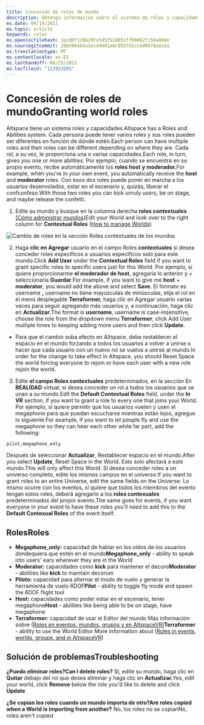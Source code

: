 ```yaml
---
title: Concesión de roles de mundo
description: Obtenga información sobre el sistema de roles y capacidades y obtenga instrucciones paso a paso para dar a los usuarios roles en sus mundos altspaceVR.
ms.date: 04/14/2021
ms.topic: article
keywords: roles
ms.openlocfilehash: 3a1d0f138b29fe545f52d851ff00062f156a860e
ms.sourcegitcommit: 2db596ab5a1ecd4901a8c893741cc4d06f6aecea
ms.translationtype: MT
ms.contentlocale: es-ES
ms.lasthandoff: 06/25/2021
ms.locfileid: "112923201"
---
```

# <a name="granting-world-roles"></a><span data-ttu-id="e2357-104">Concesión de roles de mundo</span><span class="sxs-lookup"><span data-stu-id="e2357-104">Granting world roles</span></span>

<span data-ttu-id="e2357-105">Altspace tiene un sistema roles y capacidades.</span><span class="sxs-lookup"><span data-stu-id="e2357-105">Altspace has a Roles and Abilities system.</span></span> <span data-ttu-id="e2357-106">Cada persona puede tener varios roles y sus roles pueden ser diferentes en función de dónde estén.</span><span class="sxs-lookup"><span data-stu-id="e2357-106">Each person can have multiple roles and their roles can be different depending on where they are.</span></span> <span data-ttu-id="e2357-107">Cada rol, a su vez, le proporciona una o varias capacidades.</span><span class="sxs-lookup"><span data-stu-id="e2357-107">Each role, in turn, gives you one or more abilities.</span></span> <span data-ttu-id="e2357-108">Por ejemplo, cuando se encuentra en su propio evento, recibe automáticamente los **roles host** **y moderador.**</span><span class="sxs-lookup"><span data-stu-id="e2357-108">For example, when you're in your own event, you automatically receive the **host** and **moderator** roles.</span></span> <span data-ttu-id="e2357-109">Con esos dos roles puede poner en marcha a los usuarios desenvolados, estar en el escenario y, quizás, liberar el confconfeso.</span><span class="sxs-lookup"><span data-stu-id="e2357-109">With those two roles you can kick unruly users, be on stage, and maybe release the confetti.</span></span>

1. <span data-ttu-id="e2357-110">Edite su mundo y busque en la columna derecha **roles contextuales** [(Cómo administrar mundos)](managing-worlds.md)</span><span class="sxs-lookup"><span data-stu-id="e2357-110">Edit your World and look over to the right column for **Contextual Roles** ([How to manage Worlds](managing-worlds.md))</span></span>

![Cambio de roles en la sección Roles contextuales de los mundos](images/granting-roles.png)

2. <span data-ttu-id="e2357-112">Haga **clic en Agregar** usuario en el campo Roles **contextuales** si desea conceder roles específicos a usuarios específicos solo para este mundo.</span><span class="sxs-lookup"><span data-stu-id="e2357-112">Click **Add User** under the **Contextual Roles** field if you want to grant specific roles to specific users just for this World.</span></span> <span data-ttu-id="e2357-113">Por ejemplo, si quiere proporcionarme **el moderador de host**, agregaría lo anterior y  +  seleccionaría **Guardar**.</span><span class="sxs-lookup"><span data-stu-id="e2357-113">For example, if you want to give me **host** + **moderator**, you would add the above and select **Save**.</span></span> <span data-ttu-id="e2357-114">El formato es username **,** username no tiene mayúsculas de minúsculas, elija el rol en el menú desplegable **Terraformer,** haga clic en Agregar usuario varias veces para seguir agregando más usuarios y, a continuación, haga clic en **Actualizar.**</span><span class="sxs-lookup"><span data-stu-id="e2357-114">The format is **username**, username is case-insensitive, choose the role from the dropdown menu **Terraformer**, click Add User multiple times to keeping adding more users and then click **Update**.</span></span>

* <span data-ttu-id="e2357-115">Para que el cambio suba efecto en Altspace, debe restablecer el espacio en el mundo forzando a todos los usuarios a volver a unirse o hacer que cada usuario con un nuevo rol se vuelva a unirse al mundo.</span><span class="sxs-lookup"><span data-stu-id="e2357-115">In order for the change to take effect in Altspace, you should Reset Space the world forcing everyone to rejoin or have each user with a new role rejoin the world.</span></span>

3. <span data-ttu-id="e2357-116">Edite **el campo Roles contextuales** predeterminados, en la sección En **REALIDAD** virtual, si desea conceder un rol a todos los usuarios que se unan a su mundo.</span><span class="sxs-lookup"><span data-stu-id="e2357-116">Edit the **Default Contextual Roles** field, under the **In VR** section, if you want to grant a role to every one that joins your World.</span></span> <span data-ttu-id="e2357-117">Por ejemplo, si quiere permitir que los usuarios vuelen y usen el megáphone para que puedan escucharse mientras están lejos, agregue lo siguiente:</span><span class="sxs-lookup"><span data-stu-id="e2357-117">For example, if you want to let people fly and use the megaphone so they can hear each other while far part, add the following:</span></span>

```
pilot,megaphone_only
```

<span data-ttu-id="e2357-118">Después de seleccionar **Actualizar**, Restablecer espacio en el mundo.</span><span class="sxs-lookup"><span data-stu-id="e2357-118">After you select **Update**, Reset Space in the World.</span></span> <span data-ttu-id="e2357-119">Esto solo afectará a este mundo.</span><span class="sxs-lookup"><span data-stu-id="e2357-119">This will only affect this World.</span></span> <span data-ttu-id="e2357-120">Si desea conceder roles a un universo completo, edite los mismos campos en el universo.</span><span class="sxs-lookup"><span data-stu-id="e2357-120">If you want to grant roles to an entire Universe, edit the same fields on the Universe.</span></span> <span data-ttu-id="e2357-121">Lo mismo ocurre con los eventos, si quiere que todos los miembros del evento tengan estos roles, deberá agregarlo a los **roles contexuales** predeterminados del propio evento.</span><span class="sxs-lookup"><span data-stu-id="e2357-121">The same goes for events, if you want everyone in your event to have these roles you'll need to add this to the **Default Contexual Roles** of the event itself.</span></span>

## <a name="roles"></a><span data-ttu-id="e2357-122">Roles</span><span class="sxs-lookup"><span data-stu-id="e2357-122">Roles</span></span>

* <span data-ttu-id="e2357-123">**Megaphone_only:** capacidad de hablar en los oídos de los usuarios dondequiera que estén en el mundo</span><span class="sxs-lookup"><span data-stu-id="e2357-123">**Megaphone_only** - ability to speak into users' ears wherever they are in the World</span></span>
* <span data-ttu-id="e2357-124">**Moderator:** capacidades como **kick** para mantener el decoro</span><span class="sxs-lookup"><span data-stu-id="e2357-124">**Moderator** - abilities like **kick** to maintain decorum</span></span>
* <span data-ttu-id="e2357-125">**Piloto:** capacidad para alternar el modo de vuelo y generar la herramienta de vuelo 6DOF</span><span class="sxs-lookup"><span data-stu-id="e2357-125">**Pilot** - ability to toggle fly mode and spawn the 6DOF flight tool</span></span>
* <span data-ttu-id="e2357-126">**Host:** capacidades como poder estar en el escenario, tener megáphone</span><span class="sxs-lookup"><span data-stu-id="e2357-126">**Host** - abilities like being able to be on stage, have megaphone</span></span>
* <span data-ttu-id="e2357-127">**Terraformer:** capacidad de usar el Editor del mundo Más información sobre ([Roles en eventos, mundos, grupos y en AltspaceVR)](../getting-started/roles.md)</span><span class="sxs-lookup"><span data-stu-id="e2357-127">**Terraformer** - ability to use the World Editor More information about ([Roles in events, worlds, groups, and in AltspaceVR](../getting-started/roles.md))</span></span>

## <a name="troubleshooting"></a><span data-ttu-id="e2357-128">Solución de problemas</span><span class="sxs-lookup"><span data-stu-id="e2357-128">Troubleshooting</span></span>

<span data-ttu-id="e2357-129">**¿Puedo eliminar roles?**</span><span class="sxs-lookup"><span data-stu-id="e2357-129">**Can I delete roles?**</span></span>
<span data-ttu-id="e2357-130">Sí, edite su mundo, haga clic en **Quitar** debajo del rol que desea eliminar y haga clic en **Actualizar.**</span><span class="sxs-lookup"><span data-stu-id="e2357-130">Yes, edit your world, click **Remove** below the role you'd like to delete and click **Update**</span></span>

<span data-ttu-id="e2357-131">**¿Se copian los roles cuando un mundo importa de otro?**</span><span class="sxs-lookup"><span data-stu-id="e2357-131">**Are roles copied when a World is importing from another?**</span></span>
<span data-ttu-id="e2357-132">No, los roles no se copian</span><span class="sxs-lookup"><span data-stu-id="e2357-132">No, roles aren't copied</span></span>